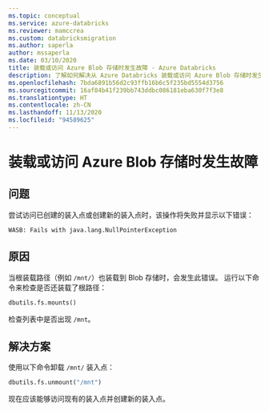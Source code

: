 ```yaml
---
ms.topic: conceptual
ms.service: azure-databricks
ms.reviewer: mamccrea
ms.custom: databricksmigration
ms.author: saperla
author: mssaperla
ms.date: 03/10/2020
title: 装载或访问 Azure Blob 存储时发生故障 - Azure Databricks
description: 了解如何解决从 Azure Databricks 装载或访问 Azure Blob 存储时发生故障的问题。
ms.openlocfilehash: 7bda6891b56d2c93ffb16b6c5f235bd5554d3756
ms.sourcegitcommit: 16af84b41f239bb743ddbc086181eba630f7f3e8
ms.translationtype: HT
ms.contentlocale: zh-CN
ms.lasthandoff: 11/13/2020
ms.locfileid: "94589625"
---
```

# <a name="failure-when-mounting-or-accessing-azure-blob-storage"></a>装载或访问 Azure Blob 存储时发生故障

## <a name="problem"></a>问题

尝试访问已创建的装入点或创建新的装入点时，该操作将失败并显示以下错误：

```console
WASB: Fails with java.lang.NullPointerException
```

## <a name="cause"></a>原因

当根装载路径（例如 `/mnt/`）也装载到 Blob 存储时，会发生此错误。 运行以下命令来检查是否还装载了根路径：

```python
dbutils.fs.mounts()
```

检查列表中是否出现 `/mnt`。

## <a name="solution"></a>解决方案

使用以下命令卸载 `/mnt/` 装入点：

```python
dbutils.fs.unmount("/mnt")
```

现在应该能够访问现有的装入点并创建新的装入点。